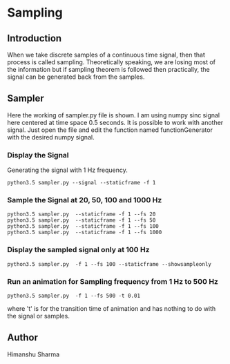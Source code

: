 # Sampling 

## Introduction
When we take discrete samples of a continuous time signal, then that process is called sampling. Theoretically speaking, we are losing most of the information but if sampling theorem is followed then practically, the signal can be generated back from the samples.

## Sampler
Here the working of sampler.py file is shown. I am using numpy sinc signal here centered at time space 0.5 seconds. It is possible to work with another signal. Just open the file and edit the function named functionGenerator with the desired numpy signal.

### Display the Signal
Generating the signal with 1 Hz frequency.

```
python3.5 sampler.py --signal --staticframe -f 1
```

### Sample the Signal at 20, 50, 100 and 1000 Hz

```
python3.5 sampler.py  --staticframe -f 1 --fs 20
python3.5 sampler.py  --staticframe -f 1 --fs 50
python3.5 sampler.py  --staticframe -f 1 --fs 100
python3.5 sampler.py  --staticframe -f 1 --fs 1000
```

### Display the sampled signal only at 100 Hz

```
python3.5 sampler.py  -f 1 --fs 100 --staticframe --showsampleonly
```

### Run an animation for Sampling frequency from 1 Hz to 500 Hz

```
python3.5 sampler.py  -f 1 --fs 500 -t 0.01
```
where 't' is for the transition time of animation and has nothing to do with the signal or samples.

## Author
Himanshu Sharma